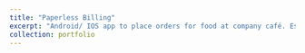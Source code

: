 ```yaml
---
title: "Paperless Billing"
excerpt: "Android/ IOS app to place orders for food at company café. Estimated to save 100000 Kg of CO2 emissions per year at SAP"
collection: portfolio
---
```

